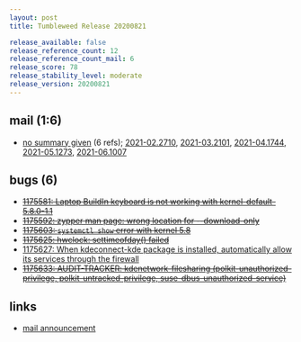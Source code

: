 ```yaml
---
layout: post
title: Tumbleweed Release 20200821

release_available: false
release_reference_count: 12
release_reference_count_mail: 6
release_score: 78
release_stability_level: moderate
release_version: 20200821
---
```


## mail (1:6)

- [no summary given](https://github.com/boombatower/tumbleweed-review/issues/10) (6 refs); [2021-02.2710](https://github.com/boombatower/tumbleweed-review/issues/10), [2021-03.2101](https://github.com/boombatower/tumbleweed-review/issues/10), [2021-04.1744](https://github.com/boombatower/tumbleweed-review/issues/10), [2021-05.1273](https://github.com/boombatower/tumbleweed-review/issues/10), [2021-06.1007](https://github.com/boombatower/tumbleweed-review/issues/10)

## bugs (6)

<!--more-->

- ~~[1175581: Laptop BuildIn keyboard is not working with kernel-default-5.8.0-1.1](https://bugzilla.opensuse.org/show_bug.cgi?id=1175581)~~
- ~~[1175592: zypper man page: wrong location for --download-only](https://bugzilla.opensuse.org/show_bug.cgi?id=1175592)~~
- ~~[1175603: `systemctl show` error with kernel 5.8](https://bugzilla.opensuse.org/show_bug.cgi?id=1175603)~~
- ~~[1175625: hwclock: settimeofday() failed](https://bugzilla.opensuse.org/show_bug.cgi?id=1175625)~~
- [1175627: When kdeconnect-kde package is installed, automatically allow its services through the firewall](https://bugzilla.opensuse.org/show_bug.cgi?id=1175627)
- ~~[1175633: AUDIT-TRACKER: kdenetwork-filesharing (polkit-unauthorized-privilege, polkit-untracked-privilege, suse-dbus-unauthorized-service)](https://bugzilla.opensuse.org/show_bug.cgi?id=1175633)~~



## links

- [mail announcement](https://github.com/boombatower/tumbleweed-review/issues/10)
